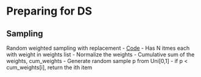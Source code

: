 # Preparing for DS

## Sampling
Random weighted sampling with replacement 
    - [Code](./weight_random_sample.py)
    - Has N itmes each with weight in weights list
    - Normalize the weights 
    - Cumulative sum of the weights, cum_weights
    - Generate random sample p from Uni[0,1]
    - if p < cum_weights[i], return the ith item  